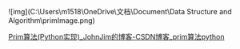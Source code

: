 ![img](C:\Users\m1518\OneDrive\文档\Document\Data Structure and Algorithm\primImage.png)

[Prim算法(Python实现)_JohnJim的博客-CSDN博客_prim算法python](https://blog.csdn.net/JohnJim0/article/details/109108859)

